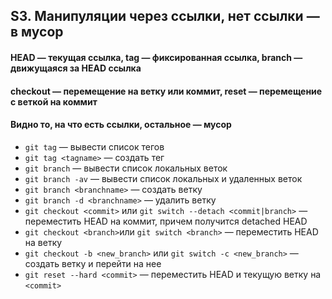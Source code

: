 ## S3. Манипуляции через ссылки, нет ссылки — в мусор
#### HEAD — текущая ссылка, tag — фиксированная ссылка, branch — движущаяся за HEAD ссылка
#### checkout — перемещение на ветку или коммит, reset — перемещение с веткой на коммит
#### Видно то, на что есть ссылки, остальное — мусор
- `git tag` — вывести список тегов
- `git tag <tagname>` — создать тег
-  `git branch` — вывести список локальных веток
-  `git branch -av` — вывести список локальных и удаленных веток
-  `git branch <branchname>` — создать ветку
-  `git branch -d <branchname>` — удалить ветку
-  `git checkout <commit>` или `git switch --detach <commit|branch>` — переместить HEAD на коммит, причем получится detached HEAD
-  `git checkout <branch>`или `git switch <branch>` — переместить HEAD на ветку
-  `git checkout -b <new_branch>` или `git switch -c <new_branch>` — создать ветку и перейти на нее
-  `git reset --hard <commit>` — переместить HEAD и текущую ветку на `<commit>`